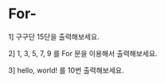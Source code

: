 # For-

1] 구구단 15단을 출력해보세요.

2] 1, 3, 5, 7, 9 를 For 문을 이용해서 출력해보세요.

3] hello, world! 를 10번 출력해보세요.
